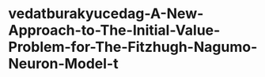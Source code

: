 # vedatburakyucedag-A-New-Approach-to-The-Initial-Value-Problem-for-The-Fitzhugh-Nagumo-Neuron-Model-t